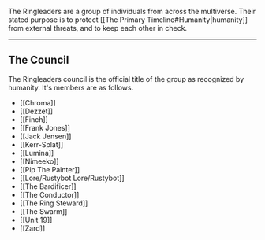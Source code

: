 The Ringleaders are a group of individuals from across the multiverse. Their stated purpose is to protect [[The Primary Timeline#Humanity|humanity]] from external threats, and to keep each other in check.

---
## The Council

The Ringleaders council is the official title of the group as recognized by humanity. It's members are as follows.
- [[Chroma]]
- [[Dezzet]]
- [[Finch]]
- [[Frank Jones]]
- [[Jack Jensen]]
- [[Kerr-Splat]]
- [[Lumina]]
- [[Nimeeko]]
- [[Pip The Painter]]
- [[Lore/Rustybot Lore/Rustybot]]
- [[The Bardificer]]
- [[The Conductor]]
- [[The Ring Steward]]
- [[The Swarm]]
- [[Unit 19]]
- [[Zard]]